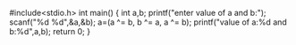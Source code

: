 #include<stdio.h>
int main()
{
	int a,b;
	printf("enter value of a and b:");
	scanf("%d %d",&a,&b);
	a=(a ^= b, b ^= a, a ^= b);
	printf("value of a:%d and b:%d",a,b);
	return 0;
}
